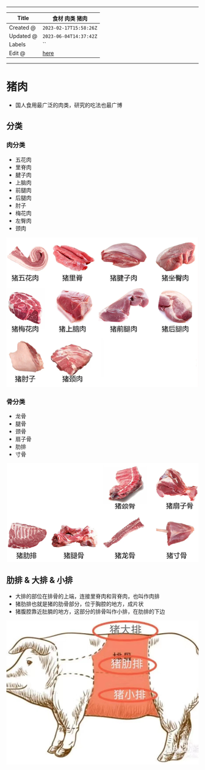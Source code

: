 -----

| Title     | 食材 肉类 猪肉                                          |
| --------- | ------------------------------------------------- |
| Created @ | `2023-02-17T15:58:26Z`                            |
| Updated @ | `2023-06-04T14:37:42Z`                            |
| Labels    | \`\`                                              |
| Edit @    | [here](https://github.com/junxnone/shi/issues/16) |

-----

# 猪肉

  - 国人食用最广泛的肉类，研究的吃法也最广博

## 分类

### 肉分类

  - 五花肉
  - 里脊肉
  - 腱子肉
  - 上脑肉
  - 前腿肉
  - 后腿肉
  - 肘子
  - 梅花肉
  - 左臀肉
  - 颈肉

![image](media/0ec37a362d577a10653146a2cb28c32edb60e33b.png)

### 骨分类

  - 龙骨
  - 腿骨
  - 颈骨
  - 扇子骨
  - 肋排
  - 寸骨

![image](media/8478c8f1d53fed7c8aaef11d29bad9ba80333328.png)

## 肋排 & 大排 & 小排

  - 大排的部位在排骨的上端，连接里脊肉和背脊肉，也叫作肉排
  - 猪肋排也就是猪的肋骨部分，位于胸腔的地方，成片状
  - 猪腹腔靠近肚腩的地方，这部分的排骨叫作小排，在肋排的下边

![image](media/1748259fd41355e3658580b3538a920bfbc03a17.png)

